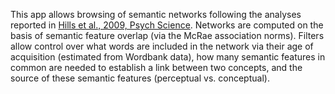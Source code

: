 This app allows browsing of semantic networks following the analyses reported in [Hills et al., 2009, Psych Science](http://www.iub.edu/~cogdev/labwork/PsychSci_Hills.pdf). Networks are computed on the basis of semantic feature overlap (via the McRae association norms). Filters allow control over what words are included in the network via their age of acquisition (estimated from Wordbank data), how many semantic features in common are needed to establish a link between two concepts, and the source of these semantic features (perceptual vs. conceptual).
